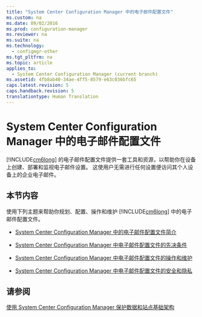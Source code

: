 ```yaml
---
title: "System Center Configuration Manager 中的电子邮件配置文件"
ms.custom: na
ms.date: 09/02/2016
ms.prod: configuration-manager
ms.reviewer: na
ms.suite: na
ms.technology: 
  - configmgr-other
ms.tgt_pltfrm: na
ms.topic: article
applies_to: 
  - System Center Configuration Manager (current branch)
ms.assetid: 4fb8ab40-34ae-4ff5-8579-e63c036bfc65
caps.latest.revision: 5
caps.handback.revision: 5
translationtype: Human Translation
---
```

# System Center Configuration Manager 中的电子邮件配置文件
[!INCLUDE[cm6long](../LocTest/includes/cm6long_md.md)] 的电子邮件配置文件提供一套工具和资源，以帮助你在设备上创建、部署和监视电子邮件设置。 这使用户无需进行任何设置便访问其个人设备上的企业电子邮件。  
  
## 本节内容  
 使用下列主题来帮助你规划、配置、操作和维护 [!INCLUDE[cm6long](../LocTest/includes/cm6long_md.md)] 中的电子邮件配置文件。  
  
-   [System Center Configuration Manager 中的电子邮件配置文件简介](../LocTest/Introduction-to-email-profiles-in-System-Center-Configuration-Manager.md)  
  
-   [System Center Configuration Manager 中电子邮件配置文件的先决条件](../LocTest/Prerequisites-for-email-profiles-in-System-Center-Configuration-Manager.md)  
  
-   [System Center Configuration Manager 中电子邮件配置文件的操作和维护](../LocTest/Operations-and-maintenance-for-email-profiles-in-System-Center-Configuration-Manager.md)  
  
-   [System Center Configuration Manager 中电子邮件配置文件的安全和隐私](../LocTest/Security-and-privacy-for-email-profiles-in-System-Center-Configuration-Manager.md)  
  
## 请参阅  
 [使用 System Center Configuration Manager 保护数据和站点基础架构](../LocTest/Protect-data-and-site-infrastructure-with-System-Center-Configuration-Manager.md)